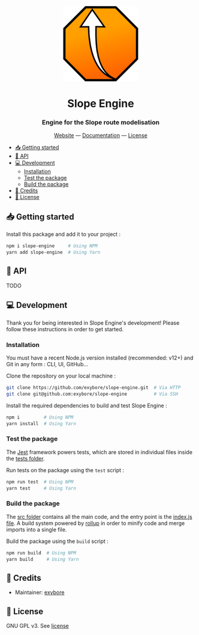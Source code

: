 <div align="center">
    <img src="./docs/engine.png" alt="Logo" width="200"/>
    <h1>Slope Engine</h1>
    <h3>Engine for the Slope route modelisation</h3>
    <a href="https://slope.netlify.app">Website</a> &mdash; <a href="https://docs.slope.netlify.app">Documentation</a> &mdash; <a href="./LICENSE">License</a>
</div>

- [📥 Getting started](#-getting-started)
- [🔬 API](#-api)
- [💻 Development](#-development)
  - [Installation](#installation)
  - [Test the package](#test-the-package)
  - [Build the package](#build-the-package)
- [📜 Credits](#-credits)
- [🔐 License](#-license)

## 📥 Getting started

Install this package and add it to your project :

```bash
npm i slope-engine     # Using NPM
yarn add slope-engine  # Using Yarn
```

## 🔬 API

TODO

## 💻 Development

Thank you for being interested in Slope Engine's development! Please follow these instructions in order to get started.

### Installation

You must have a recent Node.js version installed (recommended: v12+) and Git in any form : CLI, UI, GitHub...

Clone the repository on your local machine :

```bash
git clone https://github.com/exybore/slope-engine.git  # Via HTTP
git clone git@github.com:exybore/slope-engine          # Via SSH
```

Install the required dependencies to build and test Slope Engine :

```bash
npm i         # Using NPM
yarn install  # Using Yarn
```

### Test the package

The [Jest](https://jestjs.io/) framework powers tests, which are stored in individual files inside the [tests folder](./tests).

Run tests on the package using the `test` script :

```bash
npm run test  # Using NPM
yarn test     # Using Yarn
```

### Build the package

The [src folder](./src) contains all the main code, and the entry point is the [index.js file](./src/index.js). A build system powered by [rollup](https://www.rollupjs.org/) in order to minify code and merge imports into a single file.

Build the package using the `build` script :

```bash
npm run build  # Using NPM
yarn build     # Using Yarn
```

## 📜 Credits

- Maintainer: [exybore](https://github.com/exybore)

## 🔐 License

GNU GPL v3. See [license](https://github.com/exybore/slope-engine/tree/master/LICENSE)
